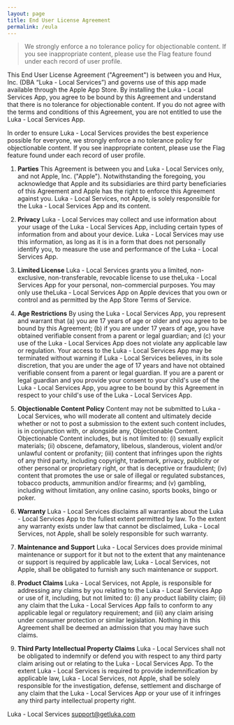 ```yaml
---
layout: page
title: End User License Agreement
permalink: /eula
---
```


> We strongly enforce a no tolerance policy for objectionable content. If you see inappropriate content, please use the Flag feature found under each record of user profile. 

This End User License Agreement ("Agreement") is between you and Hux, Inc. (DBA “Luka - Local Services”) and governs use of this app made available through the Apple App Store. By installing the Luka - Local Services App, you agree to be bound by this Agreement and understand that there is no tolerance for objectionable content. If you do not agree with the terms and conditions of this Agreement, you are not entitled to use the Luka - Local Services App.

In order to ensure Luka - Local Services provides the best experience possible for everyone, we strongly enforce a no tolerance policy for objectionable content. If you see inappropriate content, please use the Flag feature found under each record of user profile.

1. **Parties**
This Agreement is between you and Luka - Local Services only, and not Apple, Inc. ("Apple"). Notwithstanding the foregoing, you acknowledge that Apple and its subsidiaries are third party beneficiaries of this Agreement and Apple has the right to enforce this Agreement against you. Luka - Local Services, not Apple, is solely responsible for the Luka - Local Services App and its content.

2. **Privacy**
Luka - Local Services may collect and use information about your usage of the Luka - Local Services App, including certain types of information from and about your device. Luka - Local Services may use this information, as long as it is in a form that does not personally identify you, to measure the use and performance of the Luka - Local Services App.

3. **Limited License**
Luka - Local Services grants you a limited, non-exclusive, non-transferable, revocable license to use theLuka - Local Services App for your personal, non-commercial purposes. You may only use theLuka - Local Services App on Apple devices that you own or control and as permitted by the App Store Terms of Service.

4. **Age Restrictions**
By using the Luka - Local Services App, you represent and warrant that (a) you are 17 years of age or older and you agree to be bound by this Agreement; (b) if you are under 17 years of age, you have obtained verifiable consent from a parent or legal guardian; and (c) your use of the Luka - Local Services App does not violate any applicable law or regulation. Your access to the Luka - Local Services App may be terminated without warning if Luka - Local Services believes, in its sole discretion, that you are under the age of 17 years and have not obtained verifiable consent from a parent or legal guardian. If you are a parent or legal guardian and you provide your consent to your child's use of the Luka - Local Services App, you agree to be bound by this Agreement in respect to your child's use of the Luka - Local Services App.

5. **Objectionable Content Policy**
Content may not be submitted to Luka - Local Services, who will moderate all content and ultimately decide whether or not to post a submission to the extent such content includes, is in conjunction with, or alongside any, Objectionable Content. Objectionable Content includes, but is not limited to: (i) sexually explicit materials; (ii) obscene, defamatory, libelous, slanderous, violent and/or unlawful content or profanity; (iii) content that infringes upon the rights of any third party, including copyright, trademark, privacy, publicity or other personal or proprietary right, or that is deceptive or fraudulent; (iv) content that promotes the use or sale of illegal or regulated substances, tobacco products, ammunition and/or firearms; and (v) gambling, including without limitation, any online casino, sports books, bingo or poker.

6. **Warranty**
Luka - Local Services disclaims all warranties about the Luka - Local Services App to the fullest extent permitted by law. To the extent any warranty exists under law that cannot be disclaimed, Luka - Local Services, not Apple, shall be solely responsible for such warranty.

7. **Maintenance and Support**
Luka - Local Services does provide minimal maintenance or support for it but not to the extent that any maintenance or support is required by applicable law, Luka - Local Services, not Apple, shall be obligated to furnish any such maintenance or support.

8. **Product Claims** Luka - Local Services, not Apple, is responsible for addressing any claims by you relating to the Luka - Local Services App or use of it, including, but not limited to: (i) any product liability claim; (ii) any claim that the Luka - Local Services App fails to conform to any applicable legal or regulatory requirement; and (iii) any claim arising under consumer protection or similar legislation. Nothing in this Agreement shall be deemed an admission that you may have such claims.

9. **Third Party Intellectual Property Claims**
Luka - Local Services shall not be obligated to indemnify or defend you with respect to any third party claim arising out or relating to the Luka - Local Services App. To the extent Luka - Local Services is required to provide indemnification by applicable law, Luka - Local Services, not Apple, shall be solely responsible for the investigation, defense, settlement and discharge of any claim that the Luka - Local Services App or your use of it infringes any third party intellectual property right.

Luka - Local Services
support@getluka.com
